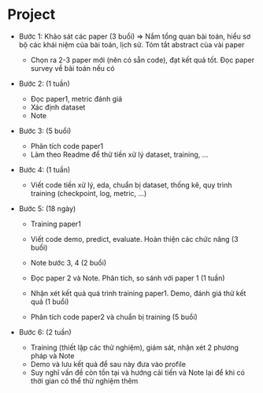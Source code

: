 Project
======================

* Bước 1: Khảo sát các paper (3 buổi) => Nắm tổng quan bài toán, hiểu sơ bộ các khái niệm của bài toán, lịch sử. Tóm tắt abstract của vài paper
	* Chọn ra 2-3 paper mới (nên có sẵn code), đạt kết quả tốt. Đọc paper survey về bài toán nếu có

* Bước 2: (1 tuần)
	* Đọc paper1, metric đánh giá
	* Xác định dataset
	* Note
* Bước 3: (5 buổi)
	* Phân tích code paper1
	* Làm theo Readme để thử tiền xử lý dataset, training, ...
* Bước 4: (1 tuần)
	* Viết code tiền xử lý, eda, chuẩn bị dataset, thống kê, quy trình training (checkpoint, log, metric, ...)
* Bước 5: (18 ngày)
	* Training paper1
	* Viết code demo, predict, evaluate. Hoàn thiện các chức năng (3 buổi)
	* Note bước 3, 4 (2 buổi)
	* Đọc paper 2 và Note. Phân tích, so sánh với paper 1 (1 tuần)

	* Nhận xét kết quả quá trình training paper1. Demo, đánh giá thử kết quả (1 buổi)
	* Phân tích code paper2 và chuẩn bị training (5 buổi)

* Bước 6: (2 tuần)
	* Training (thiết lập các thử nghiệm), giám sát, nhận xét 2 phương pháp và Note
	* Demo và lưu kết quả để sau này đưa vào profile
	* Suy nghĩ vấn đề còn tồn tại và hướng cải tiến và Note lại để khi có thời gian có thể thử nghiệm thêm
